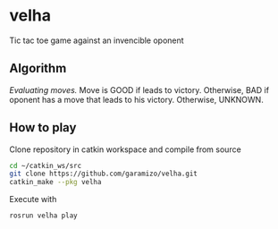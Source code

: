 # velha
Tic tac toe game against an invencible oponent

## Algorithm

*Evaluating moves.* Move is GOOD if leads to victory. Otherwise, BAD if oponent has a move that leads to his victory. Otherwise, UNKNOWN.

## How to play

Clone repository in catkin workspace and compile from source

```bash
cd ~/catkin_ws/src
git clone https://github.com/garamizo/velha.git
catkin_make --pkg velha
```

Execute with

```bash
rosrun velha play
```
